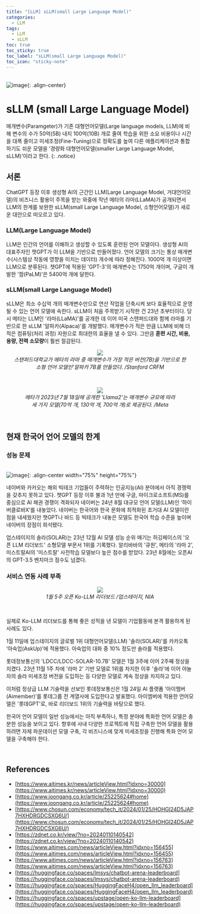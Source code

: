 ```yaml
---
title: "[LLM] sLLM(small Large Language Model)"
categories:
  - LLM
tags:
  - LLM
  - sLLM
toc: true
toc_sticky: true
toc_label: "sLLM(small Large Language Model)"
toc_icon: "sticky-note"
---
```


<br>![image](https://github.com/leechanwoo-kor/leechanwoo-kor.github.io/assets/55765292/d1e32689-d62b-4650-b751-5ae353c001cb){: .align-center}<br>

# sLLM (small Large Language Model)

매개변수(Paramgeter)가 기존 대형언어모델(Large language models, LLM)에 비해 변수의 수가 50억(5B) 내지 100억(10B) 개로 줄여 학습을 위한 소요 비용이나 시간을 대폭 줄이고 미세조정(Fine-Tuning)으로 정확도를 높여 다른 애플리케이션과 통합하기도 쉬운 모델을 ‘경량화 대형언어모델(smaller Large Language Model, sLLM)’이라고 한다.
{: .notice}

## 서론

ChatGPT 등장 이후 생성형 AI의 근간인 LLM(Large Language Model, 거대언어모델)의 비즈니스 활용이 주목을 받는 와중에 작년 메타의 라마(LLaMA)가 공개되면서 LLM의 한계를 보완한 sLLM(small Large Language Model, 소형언어모델)가 새로운 대안으로 떠오르고 있다.

### LLM(Large Language Model)

LLM은 인간의 언어를 이해하고 생성할 수 있도록 훈련된 언어 모델이다. 생성형 AI의 대표주자인 챗GPT가 이 LLM을 기반으로 만들어졌다. 언어 모델의 크기는 통상 매개변수(시스템상 작동에 영향을 미치는 데이터) 개수에 따라 정해진다. 1000억 개 이상이면 LLM으로 분류된다. 챗GPT에 적용된 'GPT-3'의 매개변수는 1750억 개이며, 구글이 개발한 '팜(PaLM)'은 5400억 개에 달한다.

### sLLM(small Large Language Model)

sLLM은 최소 수십억 개의 매개변수만으로 연산 작업을 단축시켜 보다 효율적으로 운영될 수 있는 언어 모델에 속한다. sLLM이 처음 주목받기 시작한 건 23년 초부터이다. 당시 메타는 LLM인 '라마(LLaMA)'를 공개한 데 이어 미국 스탠퍼드대와 함께 라마를 기반으로 한 sLLM '알파카(Alpaca)'를 개발했다. 매개변수가 적은 만큼 LLM에 비해 더 적은 컴퓨팅(처리 과정) 자원으로 최대한의 효율을 낼 수 있다. 그만큼 **훈련 시간, 비용, 용량, 전력 소모량**이 훨씬 절감된다.

<p align="center">
  <img src="https://github.com/leechanwoo-kor/leechanwoo-kor.github.io/assets/55765292/57ae4139-9a83-404e-a18b-6cbd0d192ba5"><br>
  <em>스탠퍼드대학교가 메타의 라마 중 매개변수가 가장 적은 버전(7B)을 기반으로 한<br>소형 언어 모델인‘알파카 7B를 만들었다. /Stanford CRFM</em>
</p>

<br>

<p align="center">
  <img src="https://github.com/leechanwoo-kor/leechanwoo-kor.github.io/assets/55765292/3f875596-a021-4f41-a669-fb2a3086b0da"><br>
  <em>메타가 2023년 7월 18일에 공개한 'Llama2'는 매개변수 규모에 따라<br>세 가지 모델(70억 개, 130억 개, 700억 개)로 제공된다. /Meta</em>
</p>

<br>

## 현재 한국어 언어 모델의 한계

### 성능 문제

<br>![image](https://github.com/leechanwoo-kor/leechanwoo-kor.github.io/assets/55765292/ef62d03b-33cc-41b5-9120-4e430f94c335){: .align-center width="75%" height="75%"}<br>

네이버와 카카오는 해외 빅테크 기업들이 주력하는 인공지능(AI) 분야에서 아직 경쟁력을 갖추지 못하고 있다. 챗GPT 등장 이후 불과 1년 만에 구글, 마이크로소프트(MS)를 중심으로 AI 패권 경쟁이 격화되자 네이버는 24년 8월 대규모 언어 모델(LLM)인 ‘하이버클로바X’를 내놓았다. 네이버는 한국어와 한국 문화에 최적화된 초거대 AI 모델이란 점을 내세웠지만 챗GPT나 바드 등 빅테크가 내놓은 모델도 한국어 학습 수준을 높이며 네이버의 장점이 희석됐다.

업스테이지의 솔라(SOLAR)는 23년 12월 AI 모델 성능 순위 매기는 허깅페이스의 '오픈 LLM 리더보드' 소형모델 부문서 1위를 기록했다. 알리바바의 '큐원', 메타의 '라마 2', 미스트랄AI의 '미스트랄' 사전학습 모델보다 높은 점수를 받았다. 23년 8월에는 오픈AI의 GPT-3.5 벤치마크 점수도 넘겼다.

### 서비스 연동 사례 부족

<p align="center">
  <img src="https://github.com/leechanwoo-kor/leechanwoo-kor.github.io/assets/55765292/f796ad30-0406-42c3-b300-ba671e7e133e"><br>
  <em>1월 5주 오픈 Ko-LLM 리더보드 /업스테이지, NIA</em>
</p>

<br>

실제로 Ko-LLM 리더보드를 통해 좋은 성적을 낸 모델이 기업활동에 본격 활용하게 된 사례도 있다.

1월 11일에 업스테이지의 글로벌 1위 대형언어모델(LLM) '솔라(SOLAR)'를 카카오톡 ‘아숙업(AskUp)’에 적용했다. 아숙업의 대화 중 10% 정도만 솔라를 적용했다.

롯데정보통신의 'LDCC/LDCC-SOLAR-10.7B' 모델은 1월 3주에 이어 2주째 정상을 지켰다. 23년 11월 1주 차에 '라마 2' 기반 모델로 1위를 차지한 이후 '솔라'에 이어 야놀자의 솔라 미세조정 버전을 도입하는 등 다양한 모델로 계속 정상을 차지하고 있다.

이처럼 정상급 LLM 기술력을 선보인 롯데정보통신은 1월 24일 AI 플랫폼 ‘아이멤버(Aimember)’를 롯데그룹 전 계열사에 도입한다고 발표했다. 아이엠버에 적용한 언어모델은 '롯데GPT'로, 바로 리더보드 1위의 기술력을 바탕으로 했다.

한국어 언어 모델이 일반 성능에서는 아직 부족하나, 특정 분야에 특화한 언어 모델은 충분한 성능을 보이고 있다. 향후에 사내 다양한 프로젝트에 직접 구축한 언어 모델을 활용하려면 자체 파운데이션 모델 구축, 각 비즈니스에 맞게 미세조정을 진행해 특화 언어 모델을 구축해야 한다.

<br>

## References

- [https://www.aitimes.kr/news/articleView.html?idxno=30000](https://www.aitimes.kr/news/articleView.html?idxno=30000)
- [https://www.joongang.co.kr/article/25225624#home](https://www.joongang.co.kr/article/25225624#home)
- [https://www.chosun.com/economy/tech_it/2024/01/25/HOHGI24D5JAP7HXHDRGDCSXG6U/](https://www.chosun.com/economy/tech_it/2024/01/25/HOHGI24D5JAP7HXHDRGDCSXG6U/)
- [https://zdnet.co.kr/view/?no=20240110140542](https://zdnet.co.kr/view/?no=20240110140542)
- [https://www.aitimes.com/news/articleView.html?idxno=156455](https://www.aitimes.com/news/articleView.html?idxno=156455)
- [https://www.aitimes.com/news/articleView.html?idxno=156763](https://www.aitimes.com/news/articleView.html?idxno=156763)
- [https://huggingface.co/spaces/lmsys/chatbot-arena-leaderboard](https://huggingface.co/spaces/lmsys/chatbot-arena-leaderboard)
- [https://huggingface.co/spaces/HuggingFaceH4/open_llm_leaderboard](https://huggingface.co/spaces/HuggingFaceH4/open_llm_leaderboard)
- [https://huggingface.co/spaces/upstage/open-ko-llm-leaderboard](https://huggingface.co/spaces/upstage/open-ko-llm-leaderboard)
